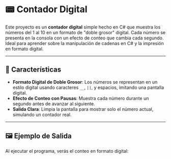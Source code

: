 # 📟 Contador Digital

Este proyecto es un **contador digital** simple hecho en C# que muestra los números del 1 al 10 en un formato de "doble grosor" digital. Cada número se presenta en la consola con un efecto de conteo que cambia cada segundo. Ideal para aprender sobre la manipulación de cadenas en C# y la impresión en formato digital.

---

## 🚀 Características

- **Formato Digital de Doble Grosor**: Los números se representan en un estilo digital usando caracteres `__`, `||`, y espacios, imitando una pantalla digital.
- **Efecto de Conteo con Pausas**: Muestra cada número durante un segundo antes de avanzar al siguiente.
- **Salida Clara**: Limpia la pantalla para mostrar solo el número actual, simulando un contador real.

---

## 🖼️ Ejemplo de Salida

Al ejecutar el programa, verás el conteo en formato digital:
